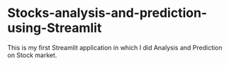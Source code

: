 # Stocks-analysis-and-prediction-using-Streamlit
This is my first Streamlit application in which I did Analysis and Prediction on Stock market.

